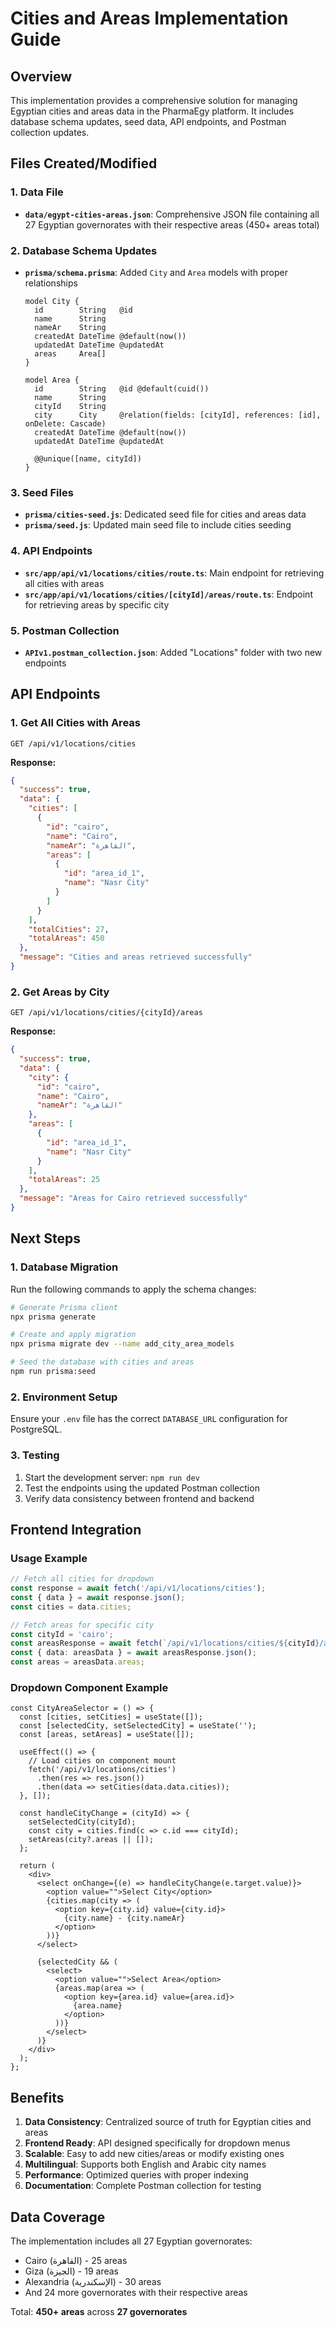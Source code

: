 # Cities and Areas Implementation Guide

## Overview
This implementation provides a comprehensive solution for managing Egyptian cities and areas data in the PharmaEgy platform. It includes database schema updates, seed data, API endpoints, and Postman collection updates.

## Files Created/Modified

### 1. Data File
- **`data/egypt-cities-areas.json`**: Comprehensive JSON file containing all 27 Egyptian governorates with their respective areas (450+ areas total)

### 2. Database Schema Updates
- **`prisma/schema.prisma`**: Added `City` and `Area` models with proper relationships
  ```prisma
  model City {
    id        String   @id
    name      String
    nameAr    String
    createdAt DateTime @default(now())
    updatedAt DateTime @updatedAt
    areas     Area[]
  }

  model Area {
    id        String   @id @default(cuid())
    name      String
    cityId    String
    city      City     @relation(fields: [cityId], references: [id], onDelete: Cascade)
    createdAt DateTime @default(now())
    updatedAt DateTime @updatedAt

    @@unique([name, cityId])
  }
  ```

### 3. Seed Files
- **`prisma/cities-seed.js`**: Dedicated seed file for cities and areas data
- **`prisma/seed.js`**: Updated main seed file to include cities seeding

### 4. API Endpoints
- **`src/app/api/v1/locations/cities/route.ts`**: Main endpoint for retrieving all cities with areas
- **`src/app/api/v1/locations/cities/[cityId]/areas/route.ts`**: Endpoint for retrieving areas by specific city

### 5. Postman Collection
- **`APIv1.postman_collection.json`**: Added "Locations" folder with two new endpoints

## API Endpoints

### 1. Get All Cities with Areas
```
GET /api/v1/locations/cities
```
**Response:**
```json
{
  "success": true,
  "data": {
    "cities": [
      {
        "id": "cairo",
        "name": "Cairo",
        "nameAr": "القاهرة",
        "areas": [
          {
            "id": "area_id_1",
            "name": "Nasr City"
          }
        ]
      }
    ],
    "totalCities": 27,
    "totalAreas": 450
  },
  "message": "Cities and areas retrieved successfully"
}
```

### 2. Get Areas by City
```
GET /api/v1/locations/cities/{cityId}/areas
```
**Response:**
```json
{
  "success": true,
  "data": {
    "city": {
      "id": "cairo",
      "name": "Cairo",
      "nameAr": "القاهرة"
    },
    "areas": [
      {
        "id": "area_id_1",
        "name": "Nasr City"
      }
    ],
    "totalAreas": 25
  },
  "message": "Areas for Cairo retrieved successfully"
}
```

## Next Steps

### 1. Database Migration
Run the following commands to apply the schema changes:
```bash
# Generate Prisma client
npx prisma generate

# Create and apply migration
npx prisma migrate dev --name add_city_area_models

# Seed the database with cities and areas
npm run prisma:seed
```

### 2. Environment Setup
Ensure your `.env` file has the correct `DATABASE_URL` configuration for PostgreSQL.

### 3. Testing
1. Start the development server: `npm run dev`
2. Test the endpoints using the updated Postman collection
3. Verify data consistency between frontend and backend

## Frontend Integration

### Usage Example
```typescript
// Fetch all cities for dropdown
const response = await fetch('/api/v1/locations/cities');
const { data } = await response.json();
const cities = data.cities;

// Fetch areas for specific city
const cityId = 'cairo';
const areasResponse = await fetch(`/api/v1/locations/cities/${cityId}/areas`);
const { data: areasData } = await areasResponse.json();
const areas = areasData.areas;
```

### Dropdown Component Example
```tsx
const CityAreaSelector = () => {
  const [cities, setCities] = useState([]);
  const [selectedCity, setSelectedCity] = useState('');
  const [areas, setAreas] = useState([]);

  useEffect(() => {
    // Load cities on component mount
    fetch('/api/v1/locations/cities')
      .then(res => res.json())
      .then(data => setCities(data.data.cities));
  }, []);

  const handleCityChange = (cityId) => {
    setSelectedCity(cityId);
    const city = cities.find(c => c.id === cityId);
    setAreas(city?.areas || []);
  };

  return (
    <div>
      <select onChange={(e) => handleCityChange(e.target.value)}>
        <option value="">Select City</option>
        {cities.map(city => (
          <option key={city.id} value={city.id}>
            {city.name} - {city.nameAr}
          </option>
        ))}
      </select>
      
      {selectedCity && (
        <select>
          <option value="">Select Area</option>
          {areas.map(area => (
            <option key={area.id} value={area.id}>
              {area.name}
            </option>
          ))}
        </select>
      )}
    </div>
  );
};
```

## Benefits

1. **Data Consistency**: Centralized source of truth for Egyptian cities and areas
2. **Frontend Ready**: API designed specifically for dropdown menus
3. **Scalable**: Easy to add new cities/areas or modify existing ones
4. **Multilingual**: Supports both English and Arabic city names
5. **Performance**: Optimized queries with proper indexing
6. **Documentation**: Complete Postman collection for testing

## Data Coverage

The implementation includes all 27 Egyptian governorates:
- Cairo (القاهرة) - 25 areas
- Giza (الجيزة) - 19 areas
- Alexandria (الإسكندرية) - 30 areas
- And 24 more governorates with their respective areas

Total: **450+ areas** across **27 governorates**